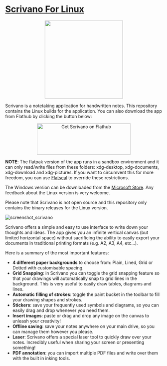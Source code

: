 # [Scrivano For Linux](https://scrivanolabs.github.io)
<p align="center"><img width="250" src="https://raw.githubusercontent.com/scrivanolabs/scrivanolabs.github.io/master/icon.svg"/></p>
Scrivano is a notetaking application for handwritten notes. This repository contains the Linux builds for the application.
You can also download the app from Flathub by clicking the button below:

<p align="center">
  <a href="https://flathub.org/apps/details/com.github.scrivanolabs.scrivano">
    <img
      src="https://flathub.org/assets/badges/flathub-badge-en.svg"
      width="300"
      height="100"
      alt="Get Scrivano on Flathub"
    />
  </a>
</p>

**NOTE**: The flatpak version of the app runs in a sandbox environment and it can only read/write files from these folders: xdg-desktop, xdg-documents, xdg-download and xdg-pictures. If you want to circumvent this for more freedom, you can use [Flatseal](https://flathub.org/apps/details/com.github.tchx84.Flatseal) to override these restrictions.

The Windows version can be downloaded from the [Microsoft Store](https://www.microsoft.com/store/apps/9MWCLGJ5XCBS?cid=github_linux). Any feedback about the Linux version is very welcome.

Please note that Scrivano is not open source and this repository only contains the binary releases for the Linux version.

![screenshot_scrivano](https://scrivanolabs.github.io/assets/mainscreenshot.png)


Scrivano offers a simple and easy to use interface to write down your thoughts and ideas. The app gives you an infinite vertical canvas (but limited horizontal space) without sacrificing the ability to easily export your documents in traditional printing formats (e.g. A2, A3, A4, etc...). 

Here is a summary of the most important features:
- **4 different paper backgrounds** to choose from: Plain, Lined, Grid or Dotted with customisable spacing.
- **Grid Snapping**: in Scrivano you can toggle the grid snapping feature so that your drawings will automatically snap to grid lines in the background. This is very useful to easily draw tables, diagrams and lines.
- **Automatic filling of strokes**: toggle the paint bucket in the toolbar to fill your drawing shapes and strokes.
- **Stickers**: save your frequently used symbols and diagrams, so you can easily drag and drop whenever you need them.
- **Insert images**: paste or drag and drop any image on the canvas to unleash your creativity!
- **Offline saving**: save your notes anywhere on your main drive, so you can manage them however you please.
- **Laser**: Scrivano offers a special laser tool to quickly draw over your notes. Incredibly useful when sharing your screen or presenting something!
- **PDF annotation**: you can import multiple PDF files and write over them with the built in inking tools.
